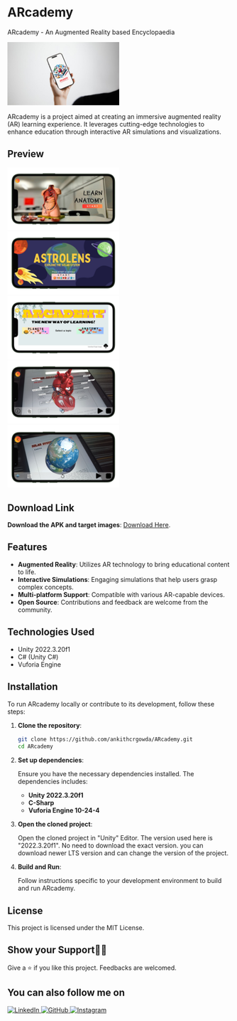 # ARcademy
ARcademy - An Augmented Reality based Encyclopaedia

<img src="Snaps/Preview1.jpg" width="50%" >

ARcademy is a project aimed at creating an immersive augmented reality (AR) learning experience. It leverages cutting-edge technologies to enhance education through interactive AR simulations and visualizations.

## Preview

<img src="Snaps/Preview2.png" width="50%" >
<img src="Snaps/Preview3.png" width="50%" >
<img src="Snaps/Preview4.png" width="50%" >
<img src="Snaps/Preview5.png" width="50%" >
<img src="Snaps/Preview6.png" width="50%" >


## Download Link

**Download the APK and target images**:
   [Download Here](https://drive.google.com/drive/folders/116VaV4-h73EPZVZWvmhcA5zXjQPrEssB).


## Features

- **Augmented Reality**: Utilizes AR technology to bring educational content to life.
- **Interactive Simulations**: Engaging simulations that help users grasp complex concepts.
- **Multi-platform Support**: Compatible with various AR-capable devices.
- **Open Source**: Contributions and feedback are welcome from the community.

## Technologies Used
- Unity 2022.3.20f1
- C# (Unity C#)
- Vuforia Engine

## Installation

To run ARcademy locally or contribute to its development, follow these steps:

1. **Clone the repository**:

   ```bash
   git clone https://github.com/ankithcrgowda/ARcademy.git
   cd ARcademy

2. **Set up dependencies**:

   Ensure you have the necessary dependencies installed. The dependencies includes:
   - **Unity 2022.3.20f1**
   - **C-Sharp**
   - **Vuforia Engine 10-24-4**

3. **Open the cloned project**:
   
   Open the cloned project in "Unity" Editor. The version used here is "2022.3.20f1". No need to download the exact version. you can download newer LTS version and can change the version of the project.

4. **Build and Run**:

   Follow instructions specific to your development environment to build and run ARcademy.

## License
This project is licensed under the MIT License.

## Show your Support🙏🏻

Give a ⭐ if you like this project.
Feedbacks are welcomed.

## You can also follow me on

<div margin-left="10px">
  <a href="https://www.linkedin.com/in/ankithcr" target="_blank">
    <img src="https://img.shields.io/badge/-LinkedIn-blue?style=flat-square&logo=Linkedin&logoColor=white" alt="LinkedIn">
  </a>
  <a href="https://www.github.com/ankithcrgowda" target="_blank">
    <img src="https://img.shields.io/badge/-GitHub-black?style=flat-square&logo=GitHub&logoColor=white" alt="GitHub">
  </a>
  <a href="https://www.instagram.com/_ankith.gowda" target="_blank">
    <img src="https://img.shields.io/badge/-Instagram-purple?style=flat-square&logo=Instagram&logoColor=white" alt="Instagram">
  </a>
</div>
